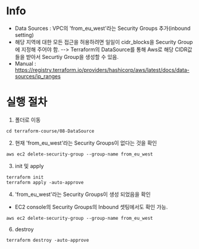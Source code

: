 # Info
* Data Sources : VPC의 'from_eu_west'라는 Security Groups 추가(inbound setting)
* 해당 지역에 대한 모든 접근을 허용하려면 일일이 cidr_blocks을 Security Group에 지정해 주어야 함.
  --> Terraform의 DataSource를 통해 Aws로 해당 CIDR값들을 받아서 Securtiy Group을 생성할 수 있음.
* Manual :  https://registry.terraform.io/providers/hashicorp/aws/latest/docs/data-sources/ip_ranges

# 실행 절차
1. 폴더로 이동
```
cd terraform-course/08-DataSource
```

2. 현재 'from_eu_west'라는  Security Groups이 없다는 것을 확인
```
aws ec2 delete-security-group --group-name from_eu_west
```


3. init 및 apply
```
terraform init
terraform apply -auto-approve
```


4. 'from_eu_west'라는  Security Groups이 생성 되었음을 확인
* EC2 console의 Security Groups의 Inbound 셋팅에서도 확인 가능.
```
aws ec2 delete-security-group --group-name from_eu_west
```

6. destroy
```
terraform destroy -auto-approve
```
